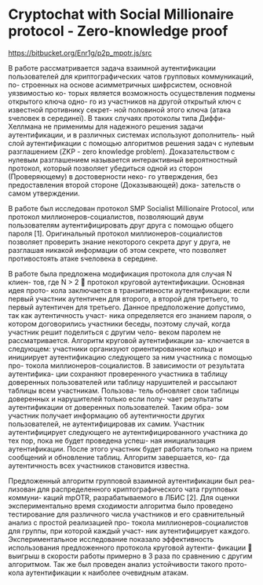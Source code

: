 # Cryptochat with Social Millionaire protocol - Zero-knowledge proof
https://bitbucket.org/Enr1g/p2p_mpotr.js/src


В работе рассматривается задача взаимной аутентификации
пользователей для криптографических чатов групповых коммуникаций, по-
строенных на основе асимметричных шифрсистем, основной уязвимостью ко-
торых является возможность осуществления подмены открытого ключа одно-
го из участников на другой открытый ключ с известной противнику секрет-
ной половиной этого ключа (атака ѕчеловек в серединеї). В таких случаях
протоколы типа Диффи-Хеллмана не применимы для надежного решения
задачи аутентификации, и в различных системах используют дополнитель-
ный слой аутентификации с помощью алгоритмов решения задач с нулевым
разглашением (ZKP - zero knowledge problem). Доказательством с нулевым
разглашением называется интерактивный вероятностный протокол, который
позволяет убедиться одной из сторон (Проверяющему) в достоверности неко-
го утверждения, без предоставления второй стороне (Доказывающей) дока-
зательств о самом утверждении.

В работе был исследован протокол SMP Socialist Millionaire Protocol,
или протокол миллионеров-социалистов, позволяющий двум пользователям
аутентифицировать друг друга с помощью общего пароля [1]. Оригинальный
протокол миллионеров-социалистов позволяет проверить знание некоторого
секрета друг у друга, не разглашая никакой информации об этом секрете,
что позволяет противостоять атаке ѕчеловека в середине.

В работе была предложена модификация протокола для случая N клиен-
тов, где N > 2  протокол круговой аутентификации. Основная идея прото-
кола заключается в транзитивности аутентификации: если первый участник
аутентичен для второго, а второй для третьего, то первый аутентичен для
третьего. Данное предположение допустимо, так как аутентичность участ-
ника определяется его знанием пароля, о котором договорились участники
беседы, поэтому случай, когда участник решит поделиться с другим чело-
веком паролем не рассматривается. Алгоритм круговой аутентификации за-
ключается в следующем: участники организуют ориентированное кольцо и
инициирует аутентификацию следующего за ним участника с помощью про-
токола миллионеров-социалистов. В зависимости от результата аутентифика-
ции сохраняют проверенного участника в таблицу доверенных пользователей
или таблицу нарушителей и рассылают таблицы всем участникам. Пользова-
тель обновляет свои таблицы доверенных и нарушителей только если полу-
чает результаты аутентификации от доверенных пользователей. Таким обра-
зом участник получает информацию об аутентичности других пользователей,
не аутентифицировав их самим. Участник аутентифицирует следующего не
аутентифицированного участника до тех пор, пока не будет проведена успеш-
ная инициализация аутентификации. После этого участник будет работать
только на прием сообщений и обновление таблиц. Алгоритм завершается, ко-
гда аутентичность всех участников становится известна.

Предложенный алгоритм групповой взаимной аутентификации был реа-
лизован для распределенного криптографического чата групповых коммуни-
каций mpOTR, разрабатываемого в ЛБИС [2]. Для оценки экспериментально
время сходимости алгоритма было проведено тестирование для различного
числа участников и его сравнительный анализ с простой реализацией про-
токола миллионеров-социалистов для группы, при которой каждый участ-
ник аутентифицирует каждого. Экспериментальное исследование показало
эффективность использования предложенного протокола круговой аутенти-
фикации  выигрыш в скорости работы примерно в 3 раза по сравнению с
другим алгоритмом. Так же был проведен анализ устойчивости такого прото-
кола аутентификации к наиболее очевидным атакам.
